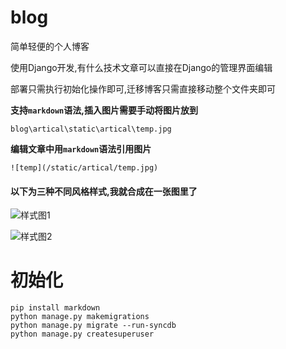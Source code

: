 # blog

简单轻便的个人博客

使用Django开发,有什么技术文章可以直接在Django的管理界面编辑

部署只需执行初始化操作即可,迁移博客只需直接移动整个文件夹即可

**支持`markdown`语法,插入图片需要手动将图片放到**

```blog\artical\static\artical\temp.jpg```

**编辑文章中用`markdown`语法引用图片**

```
![temp](/static/artical/temp.jpg)
```
#### 以下为三种不同风格样式,我就合成在一张图里了

![样式图1](https://raw.githubusercontent.com/gwjczwy/blog/master/layout.png)

![样式图2](https://raw.githubusercontent.com/gwjczwy/blog/master/artical_screen.png)

# 初始化

```
pip install markdown
python manage.py makemigrations
python manage.py migrate --run-syncdb
python manage.py createsuperuser
 ```
